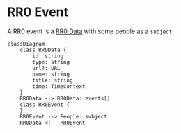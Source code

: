 # RR0 Event

A RR0 event is a [RR0 Data](../data/README.md) with some people as a `subject`.

```mermaid
classDiagram
    class RR0Data {
        id: string
        type: string
        url?: URL
        name: string
        title: string
        time: TimeContext
    }
    RR0Data --> RR0Data: events[]
    class RR0Event {
    }
    RR0Event --> People: subject
    RR0Data <|-- RR0Event
```
